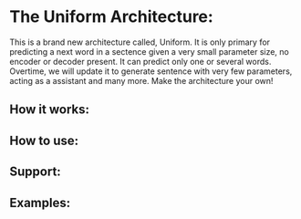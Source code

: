 # The Uniform Architecture:
This is a brand new architecture called, Uniform. 
It is only primary for predicting a next word in a sectence given a very small parameter size, no encoder or decoder present.
It can predict only one or several words. Overtime, we will update it to generate sentence with very few parameters,
acting as a assistant and many more. Make the architecture your own!

## How it works:

## How to use:

## Support:

## Examples:
